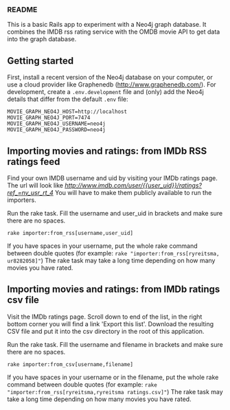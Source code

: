 ### README

This is a basic Rails app to experiment with a Neo4j graph database. It combines the IMDB rss rating service with the OMDB movie API to get data into the graph database. 

## Getting started
First, install a recent version of the Neo4j database on your computer, or use a cloud provider like Graphenedb (http://www.graphenedb.com/). For development, create a `.env.development` file and (only) add the Neo4j details that differ from the default `.env` file: 

```
MOVIE_GRAPH_NEO4J_HOST=http://localhost
MOVIE_GRAPH_NEO4J_PORT=7474
MOVIE_GRAPH_NEO4J_USERNAME=neo4j
MOVIE_GRAPH_NEO4J_PASSWORD=neo4j
```
## Importing movies and ratings: from IMDb RSS ratings feed
Find your own IMDB username and uid by visiting your IMDb ratings page. The url will look like *http://www.imdb.com/user/{{user_uid}}/ratings?ref_=nv_usr_rt_4* You will have to make them publicly available to run the importers.

Run the rake task. Fill the username and user_uid in brackets and make sure there are no spaces. 
```
rake importer:from_rss[username,user_uid]
```
If you have spaces in your username, put the whole rake command between double quotes (for example: `rake "importer:from_rss[ryreitsma, ur8282058]"`) The rake task may take a long time depending on how many movies you have rated.

## Importing movies and ratings: from IMDb ratings csv file
Visit the IMDb ratings page. Scroll down to end of the list, in the right bottom corner you will find a link 'Export this list'. Download the resulting CSV file and put it into the csv directory in the root of this application.

Run the rake task. Fill the username and filename in brackets and make sure there are no spaces. 
```
rake importer:from_csv[username,filename]
```
If you have spaces in your username or in the filename, put the whole rake command between double quotes (for example: `rake "importer:from_rss[ryreitsma,ryreitsma ratings.csv]"`) The rake task may take a long time depending on how many movies you have rated.

